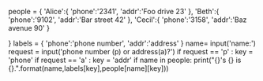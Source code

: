 people = {
    'Alice':{
        'phone':'2341',
        'addr':'Foo drive 23'
    },
    'Beth':{
        'phone':'9102',
        'addr':'Bar street 42'
    },
    'Cecil':{
        'phone':'3158',
        'addr':'Baz avenue 90'
    }

}
labels = {
    'phone':'phone number',
    'addr':'address'
}
name= input('name:')
request = input('phone number (p) or address(a)?')
if request ==  'p' : key = 'phone'
if request ==  'a' : key = 'addr'
if name in people: print("{}'s {} is {}.".format(name,labels[key],people[name][key]))
